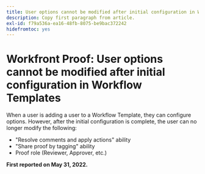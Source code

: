 ```yaml
---
title: User options cannot be modified after initial configuration in Workflow Templates
description: Copy first paragraph from article.
exl-id: f79a536a-ea16-48fb-8075-be9bac372242
hidefromtoc: yes
---
```

# Workfront Proof: User options cannot be modified after initial configuration in Workflow Templates

When a user is adding a user to a Workflow Template, they can configure options. However, after the initial configuration is complete, the user can no longer modify the following:

* "Resolve comments and apply actions" ability
* "Share proof by tagging" ability
* Proof role (Reviewer, Approver, etc.)

**First reported on May 31, 2022.**
